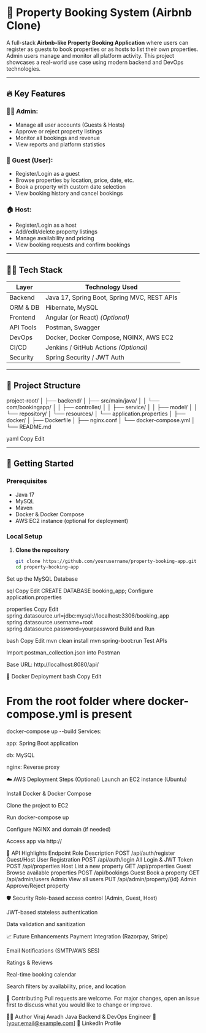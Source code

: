 # 🏡 Property Booking System (Airbnb Clone)

A full-stack **Airbnb-like Property Booking Application** where users can register as guests to book properties or as hosts to list their own properties. Admin users manage and monitor all platform activity. This project showcases a real-world use case using modern backend and DevOps technologies.

---

## 🔥 Key Features

### 🧑‍💼 Admin:
- Manage all user accounts (Guests & Hosts)
- Approve or reject property listings
- Monitor all bookings and revenue
- View reports and platform statistics

### 👤 Guest (User):
- Register/Login as a guest
- Browse properties by location, price, date, etc.
- Book a property with custom date selection
- View booking history and cancel bookings

### 🏠 Host:
- Register/Login as a host
- Add/edit/delete property listings
- Manage availability and pricing
- View booking requests and confirm bookings

---

## 🧑‍💻 Tech Stack

| Layer         | Technology Used                     |
|---------------|-------------------------------------|
| Backend       | Java 17, Spring Boot, Spring MVC, REST APIs |
| ORM & DB      | Hibernate, MySQL                    |
| Frontend      | Angular (or React) *(Optional)*     |
| API Tools     | Postman, Swagger                    |
| DevOps        | Docker, Docker Compose, NGINX, AWS EC2 |
| CI/CD         | Jenkins / GitHub Actions *(Optional)* |
| Security      | Spring Security / JWT Auth          |

---

## 📁 Project Structure

project-root/
│
├── backend/
│ ├── src/main/java/
│ │ └── com/bookingapp/
│ │ ├── controller/
│ │ ├── service/
│ │ ├── model/
│ │ └── repository/
│ └── resources/
│ └── application.properties
│
├── docker/
│ ├── Dockerfile
│ ├── nginx.conf
│ └── docker-compose.yml
│
└── README.md

yaml
Copy
Edit

---

## 🚀 Getting Started

### Prerequisites
- Java 17
- MySQL
- Maven
- Docker & Docker Compose
- AWS EC2 instance (optional for deployment)

### Local Setup

1. **Clone the repository**
   ```bash
   git clone https://github.com/yourusername/property-booking-app.git
   cd property-booking-app
Set up the MySQL Database

sql
Copy
Edit
CREATE DATABASE booking_app;
Configure application.properties

properties
Copy
Edit
spring.datasource.url=jdbc:mysql://localhost:3306/booking_app
spring.datasource.username=root
spring.datasource.password=yourpassword
Build and Run

bash
Copy
Edit
mvn clean install
mvn spring-boot:run
Test APIs

Import postman_collection.json into Postman

Base URL: http://localhost:8080/api/

🐳 Docker Deployment
bash
Copy
Edit
# From the root folder where docker-compose.yml is present
docker-compose up --build
Services:

app: Spring Boot application

db: MySQL

nginx: Reverse proxy

☁️ AWS Deployment Steps (Optional)
Launch an EC2 instance (Ubuntu)

Install Docker & Docker Compose

Clone the project to EC2

Run docker-compose up

Configure NGINX and domain (if needed)

Access app via http://<your-ec2-public-ip>

📌 API Highlights
Endpoint	Role	Description
POST /api/auth/register	Guest/Host	User Registration
POST /api/auth/login	All	Login & JWT Token
POST /api/properties	Host	List a new property
GET /api/properties	Guest	Browse available properties
POST /api/bookings	Guest	Book a property
GET /api/admin/users	Admin	View all users
PUT /api/admin/property/{id}	Admin	Approve/Reject property

🛡️ Security
Role-based access control (Admin, Guest, Host)

JWT-based stateless authentication

Data validation and sanitization

📈 Future Enhancements
Payment Integration (Razorpay, Stripe)

Email Notifications (SMTP/AWS SES)

Ratings & Reviews

Real-time booking calendar

Search filters by availability, price, and location

🙌 Contributing
Pull requests are welcome. For major changes, open an issue first to discuss what you would like to change or improve.

👨‍💻 Author
Viraj Awadh
Java Backend & DevOps Engineer
📧 [your.email@example.com]
🔗 LinkedIn Profile

